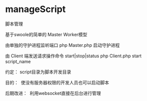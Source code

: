 # manageScript
脚本管理

基于swoole的简单的 Master Worker模型

由单独的守护进程监听端口 
php Master.php 启动守护进程

由 Client 端发送请求操作命令 start|stop|status
php Client.php start script_name

约定：
script目录为脚本开发目录

目的：
  使没有服务器权限的开发人员也可以启动脚本

后期改进：
  利用websocket直接在后台进行管理
